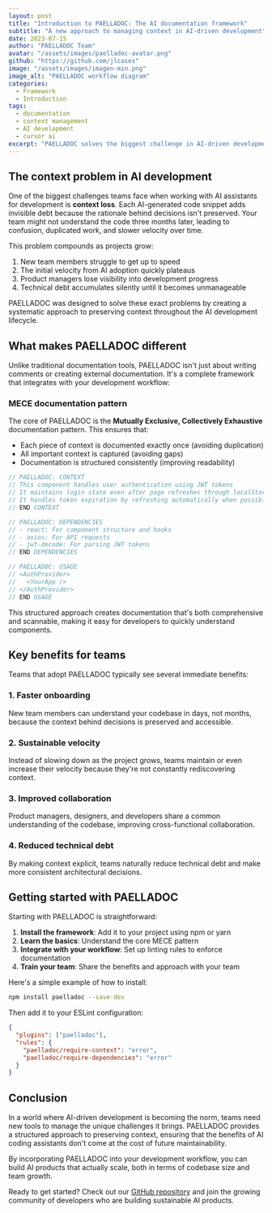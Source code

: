 ```yaml
---
layout: post
title: "Introduction to PAELLADOC: The AI documentation framework"
subtitle: "A new approach to managing context in AI-driven development"
date: 2023-07-15
author: "PAELLADOC Team"
avatar: "/assets/images/paelladoc-avatar.png"
github: "https://github.com/jlcases"
image: "/assets/images/imagen-min.png"
image_alt: "PAELLADOC workflow diagram"
categories: 
  - Framework
  - Introduction
tags:
  - documentation
  - context management
  - AI development
  - cursor ai
excerpt: "PAELLADOC solves the biggest challenge in AI-driven development: context loss. Learn how this framework can transform your team's productivity and code quality."
---
```


## The context problem in AI development

One of the biggest challenges teams face when working with AI assistants for development is **context loss**. Each AI-generated code snippet adds invisible debt because the rationale behind decisions isn't preserved. Your team might not understand the code three months later, leading to confusion, duplicated work, and slower velocity over time.

This problem compounds as projects grow:

1. New team members struggle to get up to speed
2. The initial velocity from AI adoption quickly plateaus
3. Product managers lose visibility into development progress
4. Technical debt accumulates silently until it becomes unmanageable

PAELLADOC was designed to solve these exact problems by creating a systematic approach to preserving context throughout the AI development lifecycle.

## What makes PAELLADOC different

Unlike traditional documentation tools, PAELLADOC isn't just about writing comments or creating external documentation. It's a complete framework that integrates with your development workflow:

### MECE documentation pattern

The core of PAELLADOC is the **Mutually Exclusive, Collectively Exhaustive** documentation pattern. This ensures that:

- Each piece of context is documented exactly once (avoiding duplication)
- All important context is captured (avoiding gaps)
- Documentation is structured consistently (improving readability)

```javascript
// PAELLADOC: CONTEXT
// This component handles user authentication using JWT tokens
// It maintains login state even after page refreshes through localStorage
// It handles token expiration by refreshing automatically when possible
// END CONTEXT

// PAELLADOC: DEPENDENCIES
// - react: For component structure and hooks
// - axios: For API requests
// - jwt-decode: For parsing JWT tokens
// END DEPENDENCIES

// PAELLADOC: USAGE
// <AuthProvider>
//   <YourApp />
// </AuthProvider>
// END USAGE
```

This structured approach creates documentation that's both comprehensive and scannable, making it easy for developers to quickly understand components.

## Key benefits for teams

Teams that adopt PAELLADOC typically see several immediate benefits:

### 1. Faster onboarding

New team members can understand your codebase in days, not months, because the context behind decisions is preserved and accessible.

### 2. Sustainable velocity

Instead of slowing down as the project grows, teams maintain or even increase their velocity because they're not constantly rediscovering context.

### 3. Improved collaboration

Product managers, designers, and developers share a common understanding of the codebase, improving cross-functional collaboration.

### 4. Reduced technical debt

By making context explicit, teams naturally reduce technical debt and make more consistent architectural decisions.

## Getting started with PAELLADOC

Starting with PAELLADOC is straightforward:

1. **Install the framework**: Add it to your project using npm or yarn
2. **Learn the basics**: Understand the core MECE pattern
3. **Integrate with your workflow**: Set up linting rules to enforce documentation
4. **Train your team**: Share the benefits and approach with your team

Here's a simple example of how to install:

```bash
npm install paelladoc --save-dev
```

Then add it to your ESLint configuration:

```json
{
  "plugins": ["paelladoc"],
  "rules": {
    "paelladoc/require-context": "error",
    "paelladoc/require-dependencies": "error"
  }
}
```

## Conclusion

In a world where AI-driven development is becoming the norm, teams need new tools to manage the unique challenges it brings. PAELLADOC provides a structured approach to preserving context, ensuring that the benefits of AI coding assistants don't come at the cost of future maintainability.

By incorporating PAELLADOC into your development workflow, you can build AI products that actually scale, both in terms of codebase size and team growth.

Ready to get started? Check out our [GitHub repository](https://github.com/jlcases/paelladoc) and join the growing community of developers who are building sustainable AI products. 